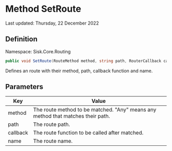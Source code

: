 # Method SetRoute
Last updated: Thursday, 22 December 2022

## Definition
Namespace: Sisk.Core.Routing

```csharp
public void SetRoute(RouteMethod method, string path, RouterCallback callback, string? name)
```

Defines an route with their method, path, callback function and name.

## Parameters

| Key | Value |
| --- | --- |
| method | The route method to be matched. "Any" means any method that matches their path. | 
| path | The route path. | 
| callback | The route function to be called after matched. | 
| name | The route name. | 

